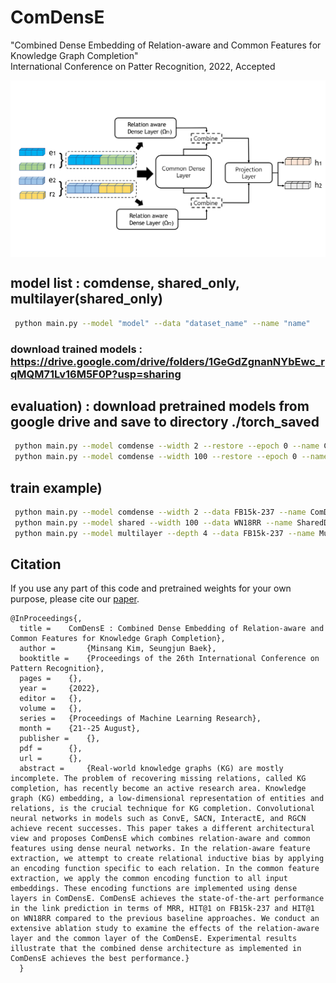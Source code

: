 # ComDensE

 "Combined Dense Embedding of Relation-aware and Common Features for Knowledge Graph Completion" <br>
 International Conference on Patter Recognition, 2022, Accepted

<p align="center">
  <img align="middle" src="./assets/model.png" alt="The main figure"/>
</p>

## model list : comdense, shared_only, multilayer(shared_only)

```bash
 python main.py --model "model" --data "dataset_name" --name "name"
```

### download trained models : https://drive.google.com/drive/folders/1GeGdZgnanNYbEwc_rqMQM71Lv16M5F0P?usp=sharing

## evaluation) : download pretrained models from google drive and save to directory ./torch_saved
```bash 
 python main.py --model comdense --width 2 --restore --epoch 0 --name ComDensE_FB15k-237 --data FB15k-237
 python main.py --model comdense --width 100 --restore --epoch 0 --name ComDensE_WN18RR --data WN18RR
 ```

## train example)
```bash
 python main.py --model comdense --width 2 --data FB15k-237 --name ComDensE_FB15k-237
 python main.py --model shared --width 100 --data WN18RR --name SharedDensE_100_WN18RR
 python main.py --model multilayer --depth 4 --data FB15k-237 --name MultiLayer_4_FB15k-237
```

## Citation
If you use any part of this code and pretrained weights for your own purpose, please cite our [paper]().
```
@InProceedings{,
  title = 	 ComDensE : Combined Dense Embedding of Relation-aware and Common Features for Knowledge Graph Completion},
  author =       {Minsang Kim, Seungjun Baek},
  booktitle = 	 {Proceedings of the 26th International Conference on Pattern Recognition},
  pages = 	 {},
  year = 	 {2022},
  editor = 	 {},
  volume = 	 {},
  series = 	 {Proceedings of Machine Learning Research},
  month = 	 {21--25 August},
  publisher =    {},
  pdf = 	 {},
  url = 	 {},
  abstract = 	 {Real-world knowledge graphs (KG) are mostly incomplete. The problem of recovering missing relations, called KG completion, has recently become an active research area. Knowledge graph (KG) embedding, a low-dimensional representation of entities and relations, is the crucial technique for KG completion. Convolutional neural networks in models such as ConvE, SACN, InteractE, and RGCN achieve recent successes. This paper takes a different architectural view and proposes ComDensE which combines relation-aware and common features using dense neural networks. In the relation-aware feature extraction, we attempt to create relational inductive bias by applying an encoding function specific to each relation. In the common feature extraction, we apply the common encoding function to all input embeddings. These encoding functions are implemented using dense layers in ComDensE. ComDensE achieves the state-of-the-art performance in the link prediction in terms of MRR, HIT@1 on FB15k-237 and HIT@1 on WN18RR compared to the previous baseline approaches. We conduct an extensive ablation study to examine the effects of the relation-aware layer and the common layer of the ComDensE. Experimental results illustrate that the combined dense architecture as implemented in ComDensE achieves the best performance.}
  }
